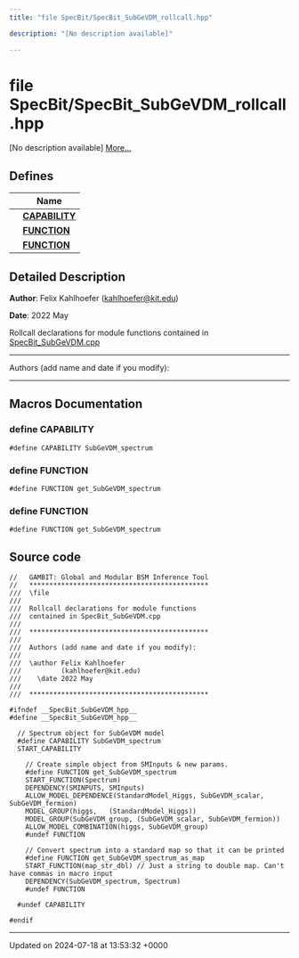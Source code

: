 ```yaml
---
title: "file SpecBit/SpecBit_SubGeVDM_rollcall.hpp"

description: "[No description available]"

---
```


# file SpecBit/SpecBit_SubGeVDM_rollcall.hpp

[No description available] [More...](#detailed-description)

## Defines

|                | Name           |
| -------------- | -------------- |
|  | **[CAPABILITY](/documentation/code/files/specbit__subgevdm__rollcall_8hpp/#define-capability)**  |
|  | **[FUNCTION](/documentation/code/files/specbit__subgevdm__rollcall_8hpp/#define-function)**  |
|  | **[FUNCTION](/documentation/code/files/specbit__subgevdm__rollcall_8hpp/#define-function)**  |

## Detailed Description


**Author**: Felix Kahlhoefer ([kahlhoefer@kit.edu](mailto:kahlhoefer@kit.edu)) 

**Date**: 2022 May

Rollcall declarations for module functions contained in [SpecBit_SubGeVDM.cpp](/documentation/code/files/specbit__subgevdm_8cpp/#file-src-specbit-subgevdm-cpp)



------------------

Authors (add name and date if you modify):



------------------




## Macros Documentation

### define CAPABILITY

```
#define CAPABILITY SubGeVDM_spectrum
```


### define FUNCTION

```
#define FUNCTION get_SubGeVDM_spectrum
```


### define FUNCTION

```
#define FUNCTION get_SubGeVDM_spectrum
```


## Source code

```
//   GAMBIT: Global and Modular BSM Inference Tool
//   *********************************************
///  \file
///
///  Rollcall declarations for module functions
///  contained in SpecBit_SubGeVDM.cpp
///
///  *********************************************
///
///  Authors (add name and date if you modify):
///
///  \author Felix Kahlhoefer
///          (kahlhoefer@kit.edu)
///    \date 2022 May
///
///  *********************************************

#ifndef __SpecBit_SubGeVDM_hpp__
#define __SpecBit_SubGeVDM_hpp__

  // Spectrum object for SubGeVDM model 
  #define CAPABILITY SubGeVDM_spectrum
  START_CAPABILITY

    // Create simple object from SMInputs & new params.
    #define FUNCTION get_SubGeVDM_spectrum
    START_FUNCTION(Spectrum)
    DEPENDENCY(SMINPUTS, SMInputs)
    ALLOW_MODEL_DEPENDENCE(StandardModel_Higgs, SubGeVDM_scalar, SubGeVDM_fermion)
    MODEL_GROUP(higgs,   (StandardModel_Higgs))
    MODEL_GROUP(SubGeVDM_group, (SubGeVDM_scalar, SubGeVDM_fermion))
    ALLOW_MODEL_COMBINATION(higgs, SubGeVDM_group)
    #undef FUNCTION

    // Convert spectrum into a standard map so that it can be printed
    #define FUNCTION get_SubGeVDM_spectrum_as_map
    START_FUNCTION(map_str_dbl) // Just a string to double map. Can't have commas in macro input
    DEPENDENCY(SubGeVDM_spectrum, Spectrum)
    #undef FUNCTION

  #undef CAPABILITY

#endif
```


-------------------------------

Updated on 2024-07-18 at 13:53:32 +0000
